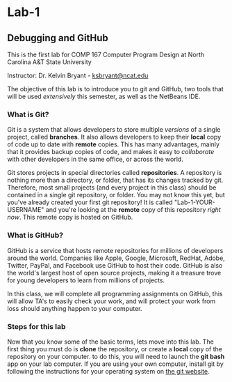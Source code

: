# Lab-1
## Debugging and GitHub

This is the first lab for COMP 167 Computer Program Design at North Carolina A&T State University

Instructor: Dr. Kelvin Bryant - ksbryant@ncat.edu

The objective of this lab is to introduce you to git and GitHub, two tools that will be used _extensively_ this semester, as well as the NetBeans IDE.

### What is Git?

Git is a system that allows developers to store multiple _versions_ of a single project, called **branches**. It also allows developers to keep their **local** copy of code up to date with **remote** copies. This has many advantages, mainly that it provides backup copies of code, and makes it easy to _collaborate_ with other developers in the same office, or across the world.

Git stores projects in special directories called **repositories**. A repository is nothing more than a directory, or folder, that has its changes tracked by git. Therefore, most small projects (and every project in this class) should be contained in a single git repository, or folder. You may not know this yet, but you've already created your first git repository! It is called "Lab-1-YOUR-USERNAME" and you're looking at the **remote** copy of this repository _right now_. This remote copy is hosted on GitHub.

### What is GitHub?

GitHub is a service that hosts remote repositories for millions of developers around the world. Companies like Apple, Google, Microsoft, RedHat, Adobe, Twitter, PayPal, and Facebook use GitHub to host their code. GitHub is also the world's largest host of open source projects, making it a treasure trove for young developers to learn from millions of projects.

In this class, we will complete all programming assignments on GitHub, this will allow TA's to easily check your work, and will protect your work from loss should anything happen to your computer.

### Steps for this lab

Now that you know some of the basic terms, lets move into this lab. The first thing you must do is **clone** the repository, or create a **local** copy of the repository on your computer. to do this, you will need to launch the **git bash** app on your lab computer. If you are using your own computer, install git by following the instructions for your operating system on [the git website](www.git-scm.com).
